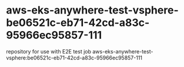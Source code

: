 # aws-eks-anywhere-test-vsphere-be06521c-eb71-42cd-a83c-95966ec95857-111
repository for use with E2E test job aws-eks-anywhere-test-vsphere:be06521c-eb71-42cd-a83c-95966ec95857-111
